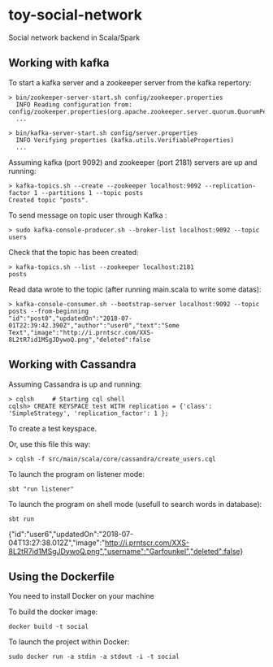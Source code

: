 # toy-social-network
Social network backend in Scala/Spark

## Working with kafka
To start a kafka server and a zookeeper server from the kafka repertory:
```
> bin/zookeeper-server-start.sh config/zookeeper.properties
  INFO Reading configuration from: config/zookeeper.properties(org.apache.zookeeper.server.quorum.QuorumPeerConfig)
  ...

> bin/kafka-server-start.sh config/server.properties
  INFO Verifying properties (kafka.utils.VerifiableProperties)
  ...
```
Assuming kafka (port 9092) and zookeeper (port 2181) servers are up and running:
```
> kafka-topics.sh --create --zookeeper localhost:9092 --replication-factor 1 --partitions 1 --topic posts
Created topic "posts".
```

To send message on topic user through Kafka :
```
> sudo kafka-console-producer.sh --broker-list localhost:9092 --topic users
```
Check that the topic has been created:
```
> kafka-topics.sh --list --zookeeper localhost:2181
posts
```

Read data wrote to the topic (after running main.scala to write some datas):
```
> kafka-console-consumer.sh --bootstrap-server localhost:9092 --topic posts --from-beginning
"id":"post0","updatedOn":"2018-07-01T22:39:42.390Z","author":"user0","text":"Some Text","image":"http://i.prntscr.com/XXS-8L2tR7id1MSgJDywoQ.png","deleted":false
```

## Working with Cassandra
Assuming Cassandra is up and running:
```
> cqlsh     # Starting cql shell
cqlsh> CREATE KEYSPACE test WITH replication = {'class': 'SimpleStrategy', 'replication_factor': 1 };
```
To create a test keyspace.

Or, use this file this way:
```
> cqlsh -f src/main/scala/core/cassandra/create_users.cql
```

To launch the program on listener mode:
```
sbt "run listener"
```

To launch the program on shell mode (usefull to search words in database):
```
sbt run
```

{"id":"user6","updatedOn":"2018-07-04T13:27:38.012Z","image":"http://i.prntscr.com/XXS-8L2tR7id1MSgJDywoQ.png","username":"Garfounkel","deleted":false}

## Using the Dockerfile
You need to install Docker on your machine

To build the docker image:
```
docker build -t social
```

To launch the project within Docker:
```
sudo docker run -a stdin -a stdout -i -t social
```